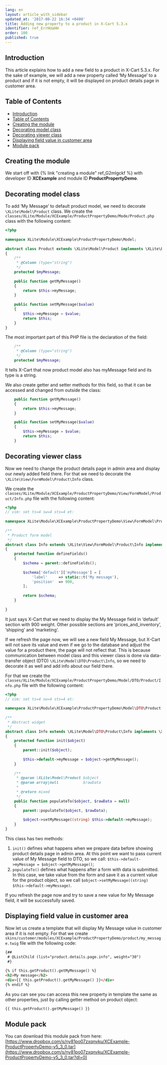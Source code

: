 ```yaml
---
lang: en
layout: article_with_sidebar
updated_at: '2017-08-22 16:34 +0400'
title: Adding new property to a product in X-Cart 5.3.x
identifier: ref_ErrHUaHH
order: 100
published: true
---
```


## Introduction

This article explains how to add a new field to a product in X-Cart 5.3.x. For the sake of example, we will add a new property called ‘My Message’ to a product and if it is not empty, it will be displayed on product details page in customer area.

## Table of Contents
* [Introduction](#introduction)
* [Table of Contents](#table-of-contents)
* [Creating the module](#creating-the-module)
* [Decorating model class](#decorating-model-class)
* [Decorating viewer class](#decorating-viewer-class)
* [Displaying field value in customer area](#displaying-field-value-in-customer-area)
* [Module pack](#module-pack)

## Creating the module

We start off with {% link "creating a module" ref_G2mlgckf %} with developer ID **XCExample** and module ID **ProductPropertyDemo**.

## Decorating model class

To add ‘My Message’ to default product model, we need to decorate `\XLite\Model\Product` class. We create the `classes/XLite/Module/XCExample/ProductPropertyDemo/Mode/Product.php` class with the following content:

```php
<?php
 
namespace XLite\Module\XCExample\ProductPropertyDemo\Model;
 
abstract class Product extends \XLite\Model\Product implements \XLite\Base\IDecorator
{
    /**
     * @Column (type="string")
     */
    protected $myMessage;
 
    public function getMyMessage()
    {
        return $this->myMessage;
    }
 
    public function setMyMessage($value)
    {
        $this->myMessage = $value;
        return $this;
    }
}
```

The most important part of this PHP file is the declaration of the field:

```php
    /**
     * @Column (type="string")
     */
    protected $myMessage;
 ```

It tells X-Cart that now product model also has myMessage field and its type is a string. 

We also create getter and setter methods for this field, so that it can be accessed and changed from outside the class:

```php
    public function getMyMessage()
    {
        return $this->myMessage;
    }

    public function setMyMessage($value)
    {
        $this->myMessage = $value;
        return $this;
    }
```

## Decorating viewer class
Now we need to change the product details page in admin area and display our newly added field there. For that we need to decorate the `\XLite\View\FormModel\Product\Info` class.

We create the `classes/XLite/Module/XCExample/ProductPropertyDemo/View/FormModel/Product/Info.php` file with the following content:

```php
<?php
// vim: set ts=4 sw=4 sts=4 et:
 
namespace XLite\Module\XCExample\ProductPropertyDemo\View\FormModel\Product;
 
/**
 * Product form model
 */
abstract class Info extends \XLite\View\FormModel\Product\Info implements \XLite\Base\IDecorator
{
    protected function defineFields()
    {
        $schema = parent::defineFields();
 
        $schema['default']['myMessage'] = [
            'label'     => static::t('My message'),
            'position'  => 900,
        ];
 
        return $schema;
    }
 
}
```

It just says X-Cart that we need to display the My Message field in ‘default’ section with 900 weight. Other possible sections are ‘prices_and_inventory’, ‘shipping’ and ‘marketing’.

If we refresh the page now, we will see a new field My Message, but X-Cart will not save its value and even if we go to the database and adjust the value for a product there, the page will not reflect that. This is because communication between model class and this viewer class is done via data-transfer object (DTO) `\XLite\Model\DTO\Product\Info`, so we need to decorate it as well and add info about our field there.

For that we create the `classes/XLite/Module/XCExample/ProductPropertyDemo/Model/DTO/Product/Info.php` file with the following content:

```php
<?php
// vim: set ts=4 sw=4 sts=4 et:
 
namespace XLite\Module\XCExample\ProductPropertyDemo\Model\DTO\Product;
 
/**
 * Abstract widget
 */
abstract class Info extends \XLite\Model\DTO\Product\Info implements \XLite\Base\IDecorator
{
    protected function init($object)
    {
        parent::init($object);
 
        $this->default->myMessage = $object->getMyMessage();
    }
 
    /**
     * @param \XLite\Model\Product $object
     * @param array|null           $rawData
     *
     * @return mixed
     */
    public function populateTo($object, $rawData = null)
    {
        parent::populateTo($object, $rawData);
 
        $object->setMyMessage((string) $this->default->myMessage);
    }
}
```

This class has two methods:
1. `init()` defines what happens when we prepare data before showing product details page in admin area. At this point we want to pass current value of My Message field to DTO, so we call: `$this->default->myMessage = $object->getMyMessage()`;
2. `populateTo()` defines what happens after a form with data is submitted. In this case, we take value from the form and save it as a current value for the product object, so we call `$object->setMyMessage((string) $this->default->myMessage)`.

If you refresh the page now and try to save a new value for My Message field, it will be successfully saved.

## Displaying field value in customer area
Now let us create a template that will display My Message value in customer area if it is not empty. For that we create `skins/customer/modules/XCExample/ProductPropertyDemo/product/my_message.twig` file with the following code:

```html
{##
 # @ListChild (list="product.details.page.info", weight="30")
 #}
 
{% if this.getProduct().getMyMessage() %}
<h2>My message</h2>
<div>{{ this.getProduct().getMyMessage() }}</div>
{% endif %}
```

As you can see you can access this new property in template the same as other properties, just by calling getter method on product object:
```html
{{ this.getProduct().getMyMessage() }}
```

## Module pack
You can download this module pack from here: [https://www.dropbox.com/s/ny81po07zxqnvku/XCExample-ProductPropertyDemo-v5_3_0.tar](https://www.dropbox.com/s/ny81po07zxqnvku/XCExample-ProductPropertyDemo-v5_3_0.tar?dl=0)
